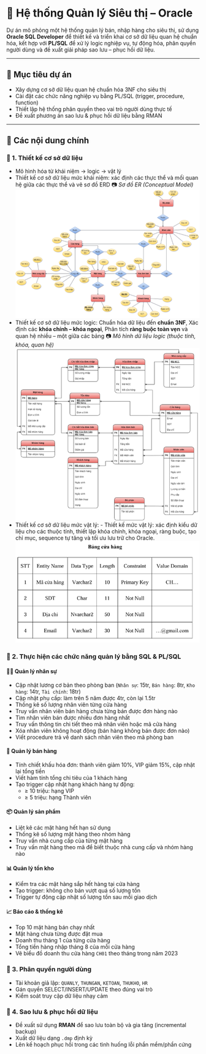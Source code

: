 # 🏬 Hệ thống Quản lý Siêu thị – Oracle

Dự án mô phỏng một hệ thống quản lý bán, nhập hàng cho siêu thị, sử dụng **Oracle SQL Developer** để thiết kế và triển khai cơ sở dữ liệu quan hệ chuẩn hóa, kết hợp với **PL/SQL** để xử lý logic nghiệp vụ, tự động hóa, phân quyền người dùng và đề xuất giải pháp sao lưu – phục hồi dữ liệu.

---

## 🎯 Mục tiêu dự án

- Xây dựng cơ sở dữ liệu quan hệ chuẩn hóa 3NF cho siêu thị
- Cài đặt các chức năng nghiệp vụ bằng PL/SQL (trigger, procedure, function)
- Thiết lập hệ thống phân quyền theo vai trò người dùng thực tế
- Đề xuất phương án sao lưu & phục hồi dữ liệu bằng RMAN

---

## 🔑 Các nội dung chính

### 📌 1. Thiết kế cơ sở dữ liệu
- Mô hình hóa từ khái niệm → logic → vật lý
- Thiết kế cơ sở dữ liệu mức khái niệm: xác định các thực thể và mối quan hệ giữa các thực thể và vẽ sơ đồ ERD
  📷 *Sơ đồ ER (Conceptual Model)*  
 ![ERD](./Anh1.png)
- Thiết kế cơ sở dữ liệu mức logic: Chuẩn hóa dữ liệu đến **chuẩn 3NF**, Xác định các **khóa chính – khóa ngoại**, Phân tích **ràng buộc toàn vẹn** và quan hệ nhiều – một giữa các bảng
  📷 *Mô hình dữ liệu logic (thuộc tính, khóa, quan hệ)*  
 ![ERD Logical](./Anh2.png)
- Thiết kế cơ sở dữ liệu mức vật lý: - Thiết kế mức vật lý: xác định kiểu dữ liệu cho các thuộc tính, thiết lập khóa chính, khóa ngoại, ràng buộc, tạo chỉ mục, sequence tự tăng và tối ưu lưu trữ cho Oracle.
 ![ERD Physical Example](./Anh3.png)

### 📌 2. Thực hiện các chức năng quản lý bằng SQL & PL/SQL
#### 🧑‍💼 Quản lý nhân sự

- Cập nhật lương cơ bản theo phòng ban (`Nhân sự`: 15tr, `Bán hàng`: 8tr, `Kho hàng`: 14tr, `Tài chính`: 18tr)
- Cập nhật phụ cấp: làm trên 5 năm được 4tr, còn lại 1.5tr
- Thống kê số lượng nhân viên từng cửa hàng
- Truy vấn nhân viên bán hàng chưa từng bán được đơn hàng nào
- Tìm nhân viên bán được nhiều đơn hàng nhất
- Truy vấn thông tin chi tiết theo mã nhân viên hoặc mã cửa hàng
- Xóa nhân viên không hoạt động (bán hàng không bán được đơn nào)
- Viết procedure trả về danh sách nhân viên theo mã phòng ban

#### 🛒 Quản lý bán hàng

- Tính chiết khấu hóa đơn: thành viên giảm 10%, VIP giảm 15%, cập nhật lại tổng tiền
- Viết hàm tính tổng chi tiêu của 1 khách hàng
- Tạo trigger cập nhật hạng khách hàng tự động:
  - ≥ 10 triệu: hạng VIP
  - ≥ 5 triệu: hạng Thành viên

#### 📦 Quản lý sản phẩm

- Liệt kê các mặt hàng hết hạn sử dụng
- Thống kê số lượng mặt hàng theo nhóm hàng
- Truy vấn nhà cung cấp của từng mặt hàng
- Truy vấn mặt hàng theo mã để biết thuộc nhà cung cấp và nhóm hàng nào

#### 📊 Quản lý tồn kho

- Kiểm tra các mặt hàng sắp hết hàng tại cửa hàng
- Tạo trigger: không cho bán vượt quá số lượng tồn
- Trigger tự động cập nhật số lượng tồn sau mỗi giao dịch

#### 📈 Báo cáo & thống kê

- Top 10 mặt hàng bán chạy nhất
- Mặt hàng chưa từng được đặt mua
- Doanh thu tháng 1 của từng cửa hàng
- Tổng tiền hàng nhập tháng 8 của mỗi cửa hàng
- Vẽ biểu đồ doanh thu cửa hàng `CH01` theo tháng trong năm 2023


### 📌 3. Phân quyền người dùng

- Tài khoản giả lập: `QUANLY`, `THUNGAN`, `KETOAN`, `THUKHO`, `HR`
- Gán quyền SELECT/INSERT/UPDATE theo đúng vai trò
- Kiểm soát truy cập dữ liệu nhạy cảm

### 📌 4. Sao lưu & phục hồi dữ liệu

- Đề xuất sử dụng **RMAN** để sao lưu toàn bộ và gia tăng (incremental backup)
- Xuất dữ liệu dạng `.dmp` định kỳ
- Lên kế hoạch phục hồi trong các tình huống lỗi phần mềm/phần cứng


